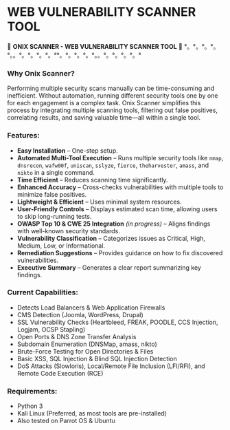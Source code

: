 # WEB VULNERABILITY SCANNER TOOL

🎷 **ONIX SCANNER - WEB VULNERABILITY SCANNER TOOL**  🎷
°。°。°。°。°。。°。°。°。°。°°。°。°。°。°。。°。°。°。°。°

### **Why Onix Scanner?**  
Performing multiple security scans manually can be time-consuming and inefficient. Without automation, running different security tools one by one for each engagement is a complex task. Onix Scanner simplifies this process by integrating multiple scanning tools, filtering out false positives, correlating results, and saving valuable time—all within a single tool.  

### **Features:**  
- **Easy Installation** – One-step setup.  
- **Automated Multi-Tool Execution** – Runs multiple security tools like `nmap`, `dnsrecon`, `wafw00f`, `uniscan`, `sslyze`, `fierce`, `theharvester`, `amass`, and `nikto` in a single command.  
- **Time Efficient** – Reduces scanning time significantly.  
- **Enhanced Accuracy** – Cross-checks vulnerabilities with multiple tools to minimize false positives.  
- **Lightweight & Efficient** – Uses minimal system resources.  
- **User-Friendly Controls** – Displays estimated scan time, allowing users to skip long-running tests.  
- **OWASP Top 10 & CWE 25 Integration** *(in progress)* – Aligns findings with well-known security standards.  
- **Vulnerability Classification** – Categorizes issues as Critical, High, Medium, Low, or Informational.  
- **Remediation Suggestions** – Provides guidance on how to fix discovered vulnerabilities.  
- **Executive Summary** – Generates a clear report summarizing key findings.  


### **Current Capabilities:**  
- Detects Load Balancers & Web Application Firewalls  
- CMS Detection (Joomla, WordPress, Drupal)  
- SSL Vulnerability Checks (Heartbleed, FREAK, POODLE, CCS Injection, Logjam, OCSP Stapling)  
- Open Ports & DNS Zone Transfer Analysis  
- Subdomain Enumeration (DNSMap, amass, nikto)  
- Brute-Force Testing for Open Directories & Files  
- Basic XSS, SQL Injection & Blind SQL Injection Detection  
- DoS Attacks (Slowloris), Local/Remote File Inclusion (LFI/RFI), and Remote Code Execution (RCE)  


### **Requirements:**  
- Python 3  
- Kali Linux (Preferred, as most tools are pre-installed)  
- Also tested on Parrot OS & Ubuntu  

